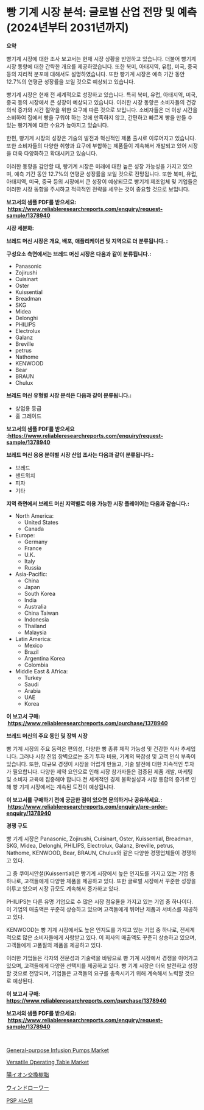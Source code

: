 <p><h1>빵 기계 시장 분석: 글로벌 산업 전망 및 예측 (2024년부터 2031년까지)</h1></p><p><strong>요약</strong></p>
<p><p>빵기계 시장에 대한 조사 보고서는 현재 시장 상황을 반영하고 있습니다. 더불어 빵기계 시장 동향에 대한 간략한 개요를 제공하였습니다. 또한 북미, 아태지역, 유럽, 미국, 중국 등의 지리적 분포에 대해서도 설명하였습니다. 또한 빵기계 시장은 예측 기간 동안 12.7%의 연평균 성장률을 보일 것으로 예상되고 있습니다.</p><p>빵기계 시장은 현재 전 세계적으로 성장하고 있습니다. 특히 북미, 유럽, 아태지역, 미국, 중국 등의 시장에서 큰 성장이 예상되고 있습니다. 이러한 시장 동향은 소비자들의 건강 의식 증가와 시간 절약을 위한 요구에 따른 것으로 보입니다. 소비자들은 더 이상 시간을 소비하여 집에서 빵을 구워야 하는 것에 만족하지 않고, 간편하고 빠르게 빵을 만들 수 있는 빵기계에 대한 수요가 높아지고 있습니다.</p><p>한편, 빵기계 시장의 성장은 기술의 발전과 혁신적인 제품 출시로 이루어지고 있습니다. 또한 소비자들의 다양한 취향과 요구에 부합하는 제품들이 계속해서 개발되고 있어 시장을 더욱 다양화하고 확대시키고 있습니다.</p><p>이러한 동향을 감안할 때, 빵기계 시장은 미래에 대한 높은 성장 가능성을 가지고 있으며, 예측 기간 동안 12.7%의 연평균 성장률을 보일 것으로 전망됩니다. 또한 북미, 유럽, 아태지역, 미국, 중국 등의 시장에서 큰 성장이 예상되므로 빵기계 제조업체 및 기업들은 이러한 시장 동향을 주시하고 적극적인 전략을 세우는 것이 중요할 것으로 보입니다.</p></p>
<p><strong>보고서의 샘플 PDF를 받으세요: &nbsp;<a href="https://www.reliableresearchreports.com/enquiry/request-sample/1378940">https://www.reliableresearchreports.com/enquiry/request-sample/1378940</a></strong></p>
<p><strong>시장 세분화:</strong></p>
<p><strong> 브레드 머신 시장은 개요, 배포, 애플리케이션 및 지역으로 더 분류됩니다. :</strong></p>
<p><strong>구성요소 측면에서는 브레드 머신 시장은 다음과 같이 분류됩니다.:</strong></p>
<p><ul><li>Panasonic</li><li>Zojirushi</li><li>Cuisinart</li><li>Oster</li><li>Kuissential</li><li>Breadman</li><li>SKG</li><li>Midea</li><li>Delonghi</li><li>PHILIPS</li><li>Electrolux</li><li>Galanz</li><li>Breville</li><li>petrus</li><li>Nathome</li><li>KENWOOD</li><li>Bear</li><li>BRAUN</li><li>Chulux</li></ul></p>
<p><strong> 브레드 머신 유형별 시장 분석은 다음과 같이 분류됩니다.:</strong></p>
<p><ul><li>상업용 등급</li><li>홈 그레이드</li></ul></p>
<p><strong>보고서의 샘플 PDF를 받으세요 :<a href="https://www.reliableresearchreports.com/enquiry/request-sample/1378940">https://www.reliableresearchreports.com/enquiry/request-sample/1378940</a></strong></p>
<p><strong> 브레드 머신 응용 분야별 시장 산업 조사는 다음과 같이 분류됩니다.:</strong></p>
<p><ul><li>브레드</li><li>샌드위치</li><li>피자</li><li>기타</li></ul></p>
<p><strong>지역 측면에서 브레드 머신 지역별로 이용 가능한 시장 플레이어는 다음과 같습니다.:</strong></p>
<p><ul>
    <li>
        North America:
        <ul>
            <li>United States</li>
            <li>Canada</li>
        </ul>
    </li>
    <li>
        Europe:
        <ul>
            <li>Germany</li>
            <li>France</li>
            <li>U.K.</li>
            <li>Italy</li>
            <li>Russia</li>
        </ul>
    </li>
    <li>
        Asia-Pacific:
        <ul>
            <li>China</li>
            <li>Japan</li>
            <li>South Korea</li>
            <li>India</li>
            <li>Australia</li>
            <li>China Taiwan</li>
            <li>Indonesia</li>
            <li>Thailand</li>
            <li>Malaysia</li>
        </ul>
    </li>
    <li>
        Latin America:
        <ul>
            <li>Mexico</li>
            <li>Brazil</li>
            <li>Argentina Korea</li>
            <li>Colombia</li>
        </ul>
    </li>
    <li>
        Middle East & Africa:
        <ul>
            <li>Turkey</li>
            <li>Saudi</li>
            <li>Arabia</li>
            <li>UAE</li>
            <li>Korea</li>
        </ul>
    </li>
    </ul></p>
<p><strong>이 보고서 구매: &nbsp;<a href="https://www.reliableresearchreports.com/purchase/1378940">https://www.reliableresearchreports.com/purchase/1378940</a></strong></p>
<p><strong>브레드 머신의 주요 동인 및 장벽 시장</strong></p>
<p><p>빵 기계 시장의 주요 동력은 편의성, 다양한 빵 종류 제작 가능성 및 건강한 식사 추세입니다. 그러나 시장 진입 장벽으로는 초기 투자 비용, 기계의 복잡성 및 고객 인식 부족이 있습니다. 또한, 대규모 경쟁이 시장을 어렵게 만들고, 기술 발전에 대한 지속적인 투자가 필요합니다. 다양한 제약 요인으로 인해 시장 참가자들은 검증된 제품 개발, 마케팅 및 소비자 교육에 집중해야 합니다.전 세계적인 경제 불확실성과 시장 통합의 증가로 인해 빵 기계 시장에서는 계속된 도전이 예상됩니다.</p></p>
<p><strong>이 보고서를 구매하기 전에 궁금한 점이 있으면 문의하거나 공유하세요.: &nbsp;<a href="https://www.reliableresearchreports.com/enquiry/pre-order-enquiry/1378940">https://www.reliableresearchreports.com/enquiry/pre-order-enquiry/1378940</a></strong></p>
<p><strong>경쟁 구도</strong></p>
<p><p>빵 기계 시장은 Panasonic, Zojirushi, Cuisinart, Oster, Kuissential, Breadman, SKG, Midea, Delonghi, PHILIPS, Electrolux, Galanz, Breville, petrus, Nathome, KENWOOD, Bear, BRAUN, Chulux와 같은 다양한 경쟁업체들이 경쟁하고 있다. </p><p>그 중 쿠이시안셜(Kuissential)은 빵기계 시장에서 높은 인지도를 가지고 있는 기업 중 하나로, 고객들에게 다양한 제품을 제공하고 있다. 또한 글로벌 시장에서 꾸준한 성장을 이루고 있으며 시장 규모도 계속해서 증가하고 있다. </p><p>PHILIPS는 다른 유명 기업으로 수 많은 시장 점유율을 가지고 있는 기업 중 하나이다. 이 기업의 매출액은 꾸준히 상승하고 있으며 고객들에게 뛰어난 제품과 서비스를 제공하고 있다.</p><p>KENWOOD는 빵 기계 시장에서도 높은 인지도를 가지고 있는 기업 중 하나로, 전세계적으로 많은 소비자들에게 사랑받고 있다. 이 회사의 매출액도 꾸준히 상승하고 있으며, 고객들에게 고품질의 제품을 제공하고 있다.</p><p>이러한 기업들은 각자의 전문성과 기술력을 바탕으로 빵 기계 시장에서 경쟁을 이어가고 있으며, 고객들에게 다양한 선택지를 제공하고 있다. 빵 기계 시장은 더욱 발전하고 성장할 것으로 전망되며, 기업들은 고객들의 요구를 충족시키기 위해 계속해서 노력할 것으로 예상된다.</p></p>
<p><strong>이 보고서 구매: &nbsp; <a href="https://www.reliableresearchreports.com/purchase/1378940">https://www.reliableresearchreports.com/purchase/1378940</a></strong></p>
<p><strong>보고서의 샘플 PDF를 받으세요: &nbsp;<a href="https://www.reliableresearchreports.com/enquiry/request-sample/1378940">https://www.reliableresearchreports.com/enquiry/request-sample/1378940</a></strong><strong></strong></p>
<p>&nbsp;</p>
<p><p><a href="https://issuu.com/reportprime-2/docs/general-purpose-infusion-pumps-market-size-2030.pp">General-purpose Infusion Pumps Market</a></p><p><a href="https://issuu.com/reportprime-2/docs/versatile-operating-table-market-size-2030.pptx">Versatile Operating Table Market</a></p><p><a href="https://medium.com/@charm854/%E3%82%A4%E3%82%AA%E3%83%B3%E4%BA%A4%E6%8F%9B%E6%A8%B9%E8%84%82%E5%B8%82%E5%A0%B4%E3%81%AE%E3%83%88%E3%83%AC%E3%83%B3%E3%83%89%E3%81%A8%E5%B8%82%E5%A0%B4%E5%88%86%E6%9E%90%E3%81%AF-2024%E5%B9%B4%E3%81%8B%E3%82%892031%E5%B9%B4%E3%81%BE%E3%81%A7%E3%81%AE%E6%9C%9F%E9%96%93%E3%81%AB%E4%BA%88%E6%B8%AC%E3%81%95%E3%82%8C%E3%81%A6%E3%81%84%E3%81%BE%E3%81%99-671a595e5d2b">陽イオン交換樹脂</a></p><p><a href="https://medium.com/@vivakuvalis2005/%E3%82%A6%E3%82%A3%E3%83%B3%E3%83%89%E3%83%AD%E3%83%AF%E3%83%BC%E5%B8%82%E5%A0%B4%E3%81%AE%E5%88%86%E6%9E%90-%E3%82%B0%E3%83%AD%E3%83%BC%E3%83%90%E3%83%AB%E7%94%A3%E6%A5%AD%E3%81%AE%E8%A6%8B%E9%80%9A%E3%81%97%E3%81%A8%E4%BA%88%E6%B8%AC-2024%E5%B9%B4%E3%81%8B%E3%82%892031%E5%B9%B4%E3%81%BE%E3%81%A7-8aa86a0ba9a1">ウィンドローワー</a></p><p><a href="https://medium.com/@joananitzsche/2024%EB%85%84%EB%B6%80%ED%84%B0-2031%EB%85%84%EA%B9%8C%EC%A7%80%EC%9D%98-psp-%EC%8B%9C%EC%8A%A4%ED%85%9C-%EC%8B%9C%EC%9E%A5-%EB%B6%84%EC%84%9D-%EB%B0%8F-%EA%B7%9C%EB%AA%A8-%EC%98%88%EC%B8%A1-5a665842d875">PSP 시스템</a></p></p>